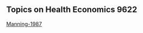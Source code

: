 ## Topics on Health Economics 9622

[Manning-1987](https://raw.githack.com/hans-mtz/Health-Econ/main/Slides/Manning-1987-9622.html)